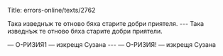 Title: errors-online/texts/2762

Така изведнъж те отново бяха старите добри приятеля. --- Така изведнъж те отново бяха старите добри приятели.

— О-РИЗИЯ1 — изкрещя Сузана --- — О-РИЗИЯ! — изкрещя Сузана
